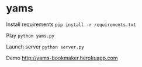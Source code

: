 # yams

Install requirements
`pip install -r requirements.txt`

Play
`python yams.py`

Launch server
`python server.py`

Demo
http://yams-bookmaker.herokuapp.com
